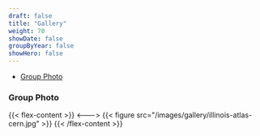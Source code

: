 ```yaml
---
draft: false
title: "Gallery"
weight: 70
showDate: false
groupByYear: false
showHero: false
---
```


- [Group Photo](#group-photo)

### Group Photo

{{< flex-content >}}
<--->
{{< figure src="/images/gallery/illinois-atlas-cern.jpg" >}}
{{< /flex-content >}}